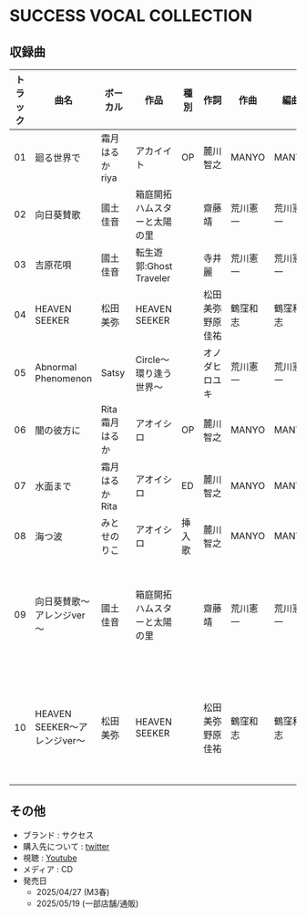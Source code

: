 # SUCCESS VOCAL COLLECTION

## 収録曲

| トラック | 曲名 | ボーカル | 作品 | 種別 | 作詞 | 作曲 | 編曲 | その他 | 年 |
|---|---|---|---|---|---|---|---|---|---|
| 01 | 廻る世界で | 霜月はるか　riya | アカイイト | OP | 麓川智之 | MANYO | MANYO | | 2004 |
| 02 | 向日葵賛歌 | 國土佳音 | 箱庭開拓 ハムスターと太陽の里 | | 齋藤靖 | 荒川憲一 | 荒川憲一 | | 2024 |
| 03 | 吉原花唄 | 國土佳音 | 転生遊郭:Ghost Traveler | | 寺井麗 | 荒川憲一 | 荒川憲一 | | 2025 |
| 04 | HEAVEN SEEKER | 松田美弥 | HEAVEN SEEKER | | 松田美弥　野原佳祐 | 鶴窪和志 | 鶴窪和志 | | 2023 |
| 05 | Abnormal Phenomenon | Satsy | Circle～環り逢う世界～ | | オノダヒロユキ | 荒川憲一 | 荒川憲一 | | 2019 |
| 06 | 闇の彼方に | Rita　霜月はるか | アオイシロ | OP | 麓川智之 | MANYO | MANYO | | 2008 |
| 07 | 水面まで | 霜月はるか　Rita | アオイシロ | ED | 麓川智之 | MANYO | MANYO | | 2008 |
| 08 | 海つ波 | みとせのりこ | アオイシロ | 挿入歌 | 麓川智之 | MANYO | MANYO | | 2008 |
| 09 | 向日葵賛歌～アレンジver～ | 國土佳音 | 箱庭開拓 ハムスターと太陽の里 | | 齋藤靖 | 荒川憲一 | 荒川憲一 | 新規アレンジ楽曲 | 2025 |
| 10 | HEAVEN SEEKER～アレンジver～ | 松田美弥 | HEAVEN SEEKER | | 松田美弥　野原佳祐 | 鶴窪和志 | 鶴窪和志 | 新規アレンジ楽曲 | 2025 |

## その他

- ブランド : サクセス
- 購入先について : [twitter](https://x.com/SGM_SUCCESS/status/1929445393194012918)
- 視聴 : [Youtube](https://www.youtube.com/watch?v=x4JLVKt8_Kg)
- メディア : CD
- 発売日
    - 2025/04/27 (M3春)
    - 2025/05/19 (一部店舗/通販)
